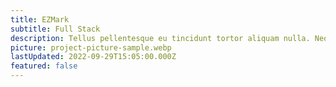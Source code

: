 ```yaml
---
title: EZMark
subtitle: Full Stack
description: Tellus pellentesque eu tincidunt tortor aliquam nulla. Neque aliquam vestibulum morbi blandit cursus risus at ultrices mi. Ac tortor vitae purus faucibus ornare suspendisse sed. At volutpat diam ut venenatis tellus in metus vulputate eu.
picture: project-picture-sample.webp
lastUpdated: 2022-09-29T15:05:00.000Z
featured: false
---
```

